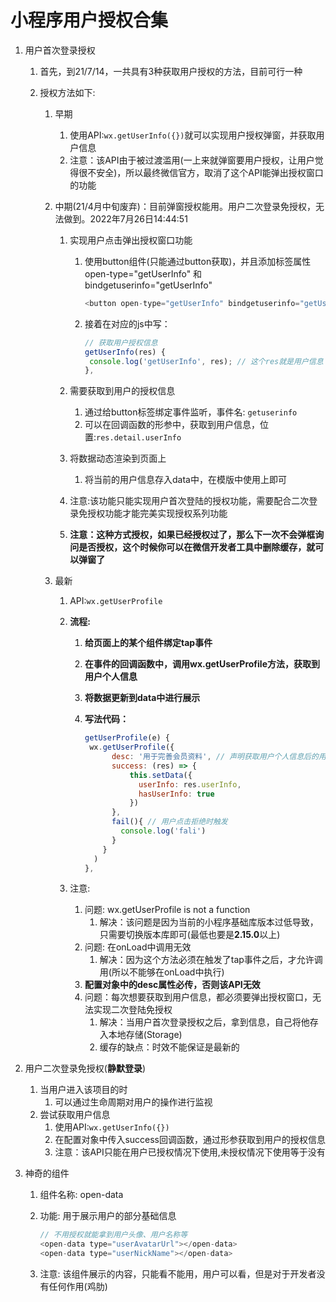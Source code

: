 # 小程序用户授权合集

1. 用户首次登录授权
   1. 首先，到21/7/14，一共具有3种获取用户授权的方法，目前可行一种
   
   2. 授权方法如下:
      1. 早期
         1. 使用API:`wx.getUserInfo({})`就可以实现用户授权弹窗，并获取用户信息
         2. 注意：该API由于被过渡滥用(一上来就弹窗要用户授权，让用户觉得很不安全)，所以最终微信官方，取消了这个API能弹出授权窗口的功能
         
      2. 中期(21/4月中旬废弃)：目前弹窗授权能用。用户二次登录免授权，无法做到。2022年7月26日14:44:51
         1. 实现用户点击弹出授权窗口功能
            1. 使用button组件(只能通过button获取)，并且添加标签属性open-type="getUserInfo" 和 bindgetuserinfo="getUserInfo"
            
               ```js
               <button open-type="getUserInfo" bindgetuserinfo="getUserInfo">获取用户信息</button>
               ```
            
            2. 接着在对应的js中写：
            
               ```js
               // 获取用户授权信息
               getUserInfo(res) {
               	console.log('getUserInfo', res); // 这个res就是用户信息
               },
               ```
            
               
            
         2. 需要获取到用户的授权信息
            1. 通过给button标签绑定事件监听，事件名:	`getuserinfo`
            2. 可以在回调函数的形参中，获取到用户信息，位置:`res.detail.userInfo`
            
         3. 将数据动态渲染到页面上
            1. 将当前的用户信息存入data中，在模版中使用上即可
            
         4. 注意:该功能只能实现用户首次登陆的授权功能，需要配合二次登录免授权功能才能完美实现授权系列功能
         
         4. **注意：这种方式授权，如果已经授权过了，那么下一次不会弹框询问是否授权，这个时候你可以在微信开发者工具中删除缓存，就可以弹窗了**
         
      3. 最新
         1. API:`wx.getUserProfile`
         
         2. **流程:**
         
            1. **给页面上的某个组件绑定tap事件**
         
            2. **在事件的回调函数中，调用wx.getUserProfile方法，获取到用户个人信息**
         
            3. **将数据更新到data中进行展示**
         
            4. **写法代码：**
         
               ```js
               getUserProfile(e) {
               	wx.getUserProfile({
                     desc: '用于完善会员资料', // 声明获取用户个人信息后的用途，后续会展示在弹窗中，请谨慎填写
                     success: (res) => {
                         this.setData({
                           userInfo: res.userInfo,
                           hasUserInfo: true
                         })
                     },
                     fail(){ // 用户点击拒绝时触发
                       console.log('fali')
                     }
                   }
                 )
               },
               ```
         
               
         
         2. 注意:
            1. 问题: wx.getUserProfile is not a function
               1. 解决：该问题是因为当前的小程序基础库版本过低导致，只需要切换版本库即可(最低也要是**2.15.0**以上)
            2. 问题: 在onLoad中调用无效
               1. 解决：因为这个方法必须在触发了tap事件之后，才允许调用(所以不能够在onLoad中执行)
            3. **配置对象中的desc属性必传，否则该API无效**
            3. 问题：每次想要获取到用户信息，都必须要弹出授权窗口，无法实现二次登陆免授权
               1. 解决：当用户首次登录授权之后，拿到信息，自己将他存入本地存储(Storage)
               2. 缓存的缺点：时效不能保证是最新的
   
2. 用户二次登录免授权(**静默登录**)
   1. 当用户进入该项目的时
      1. 可以通过生命周期对用户的操作进行监视
   2. 尝试获取用户信息
      1. 使用API:`wx.getUserInfo({})`
      2. 在配置对象中传入success回调函数，通过形参获取到用户的授权信息
      3. 注意：该API只能在用户已授权情况下使用,未授权情况下使用等于没有
   
3. 神奇的组件
   1. 组件名称: open-data
   
   2. 功能: 用于展示用户的部分基础信息
   
      ```js
      // 不用授权就能拿到用户头像、用户名称等
      <open-data type="userAvatarUrl"></open-data>
      <open-data type="userNickName"></open-data>
      ```
   
      
   
   3. 注意: 该组件展示的内容，只能看不能用，用户可以看，但是对于开发者没有任何作用(鸡肋)

